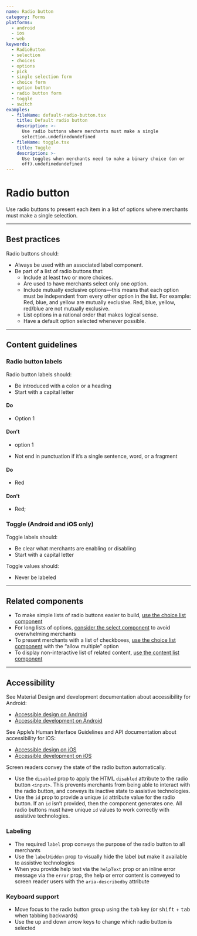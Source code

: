 ```yaml
---
name: Radio button
category: Forms
platforms:
  - android
  - ios
  - web
keywords:
  - RadioButton
  - selection
  - choices
  - options
  - pick
  - single selection form
  - choice form
  - option button
  - radio button form
  - toggle
  - switch
examples:
  - fileName: default-radio-button.tsx
    title: Default radio button
    description: >-
      Use radio buttons where merchants must make a single
      selection.undefinedundefined
  - fileName: toggle.tsx
    title: Toggle
    description: >-
      Use toggles when merchants need to make a binary choice (on or
      off).undefinedundefined
---
```


# Radio button

Use radio buttons to present each item in a list of options where merchants must
make a single selection.

---

## Best practices

Radio buttons should:

- Always be used with an associated label component.
- Be part of a list of radio buttons that:
  - Include at least two or more choices.
  - Are used to have merchants select only one option.
  - Include mutually exclusive options—this means that each option must be
    independent from every other option in the list. For example: Red, blue, and
    yellow are mutually exclusive. Red, blue, yellow, red/blue are not mutually
    exclusive.
  - List options in a rational order that makes logical sense.
  - Have a default option selected whenever possible.

---

## Content guidelines

### Radio button labels

Radio button labels should:

- Be introduced with a colon or a heading
- Start with a capital letter

<!-- usagelist -->

#### Do

- Option 1

#### Don’t

- option 1

<!-- end -->

- Not end in punctuation if it’s a single sentence, word, or a fragment

<!-- usagelist -->

#### Do

- Red

#### Don’t

- Red;

<!-- end -->

### Toggle (Android and iOS only)

Toggle labels should:

- Be clear what merchants are enabling or disabling
- Start with a capital letter

Toggle values should:

- Never be labeled

---

## Related components

- To make simple lists of radio buttons easier to build, [use the choice list component](https://polaris.shopify.com/components/forms/choice-list)
- For long lists of options, [consider the select component](https://polaris.shopify.com/components/forms/select) to avoid overwhelming merchants
- To present merchants with a list of checkboxes, [use the choice list component](https://polaris.shopify.com/components/forms/choice-list) with the “allow multiple” option
- To display non-interactive list of related content, [use the content list component](https://polaris.shopify.com/components/lists-and-tables/list)

---

## Accessibility

<!-- content-for: android -->

See Material Design and development documentation about accessibility for Android:

- [Accessible design on Android](https://material.io/design/usability/accessibility.html)
- [Accessible development on Android](https://developer.android.com/guide/topics/ui/accessibility/)

<!-- /content-for -->

<!-- content-for: ios -->

See Apple’s Human Interface Guidelines and API documentation about accessibility for iOS:

- [Accessible design on iOS](https://developer.apple.com/design/human-interface-guidelines/ios/app-architecture/accessibility/)
- [Accessible development on iOS](https://developer.apple.com/accessibility/ios/)

<!-- /content-for -->

<!-- content-for: web -->

Screen readers convey the state of the radio button automatically.

- Use the `disabled` prop to apply the HTML `disabled` attribute to the radio button `<input>`. This prevents merchants from being able to interact with the radio button, and conveys its inactive state to assistive technologies.
- Use the `id` prop to provide a unique `id` attribute value for the radio button. If an `id` isn’t provided, then the component generates one. All radio buttons must have unique `id` values to work correctly with assistive technologies.

### Labeling

- The required `label` prop conveys the purpose of the radio button to all merchants
- Use the `labelHidden` prop to visually hide the label but make it available to assistive technologies
- When you provide help text via the `helpText` prop or an inline error message via the `error` prop, the help or error content is conveyed to screen reader users with the `aria-describedby` attribute

### Keyboard support

- Move focus to the radio button group using the <kbd>tab</kbd> key (or <kbd>shift</kbd> + <kbd>tab</kbd> when tabbing backwards)
- Use the up and down arrow keys to change which radio button is selected

<!-- /content-for -->

